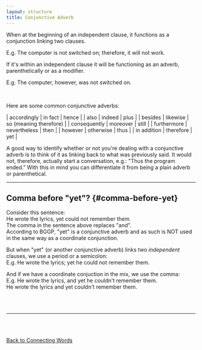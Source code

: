 ```yaml
---
layout: structure
title: Conjunctive Adverb
---
```


When at the beginning of an independent clause, it functions as a conjunction linking two clauses.  

E.g. The computer is not switched on; therefore, it will not work.   


If it's within an independent clause it will be functioning as an adverb, parenthetically or as a modifier.  

E.g. The computer, however, was not switched on.

<br/>


Here are some common conjunctive adverbs:  


| accordingly | in fact | hence |
| also | indeed | plus |
| besides | likewise | so (meaning therefore) |
| consequently | moreover | still |
| furthermore | nevertheless | then |
| however | otherwise | thus |
| in addition | therefore | yet | 


A good way to identify whether or not you're dealing with a conjunctive adverb is to think of it as linking back to what was previously said. It would not, therefore, actually start a conversation, e.g.: "Thus the program ended." With this in mind you can differentiate it from being a plain adverb or parenthetical.

 <hr>  

 
## Comma before "yet"? {#comma-before-yet}  

Consider this sentence:  
He wrote the lyrics, yet could not remember them.  
The comma in the sentence above replaces "and".  
According to BGGP, "yet" is a conjunctive adverb and as such is NOT used in the same way as a coordinate conjunction.  

But when "yet" (or another conjunctive adverb) links two *independent* clauses, we use a period or a semicolon:  
E.g. He wrote the lyrics; yet he could not remember them.  

And if we have a coordinate conjuction in the mix, we use the comma:  
E.g. He wrote the lyrics, and yet he couldn't remember them.  
He wrote the lyrics and yet couldn't remember them.  

<br/>
<br/>

---

<br/>
<br/>

[Back to Connecting Words]({{site.baseurl}}/structures/connecting-words)
